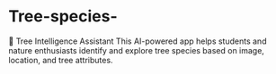 # Tree-species-
🌳 Tree Intelligence Assistant
This AI-powered app helps students and nature enthusiasts identify and explore tree species based on image, location, and tree attributes.
